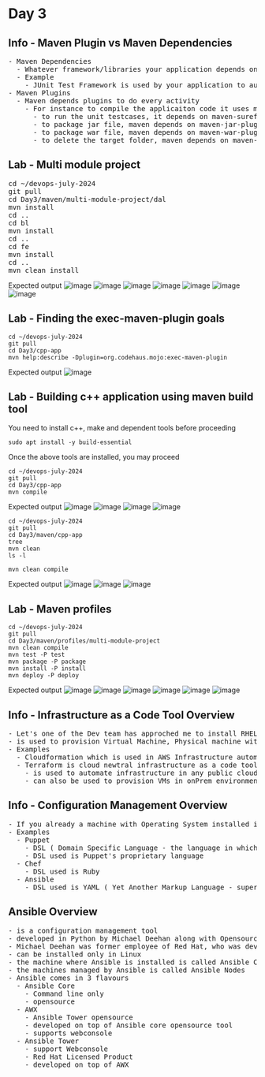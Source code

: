 # Day 3

## Info - Maven Plugin vs Maven Dependencies
<pre>
- Maven Dependencies
  - Whatever framework/libraries your application depends on is called dependencies
  - Example
    - JUnit Test Framework is used by your application to automate Unit and Integration Test Cases
- Maven Plugins
  - Maven depends plugins to do every activity
    - For instance to compile the applicaiton code it uses maven-compiler-plugin
      - to run the unit testcases, it depends on maven-surefire-plugin
      - to package jar file, maven depends on maven-jar-plugin
      - to package war file, maven depends on maven-war-plugin
      - to delete the target folder, maven depends on maven-clean-plugin
</pre>

## Lab - Multi module project
<pre>
cd ~/devops-july-2024
git pull
cd Day3/maven/multi-module-project/dal
mvn install
cd ..
cd bl
mvn install
cd ..
cd fe
mvn install
cd ..
mvn clean install
</pre>

Expected output
![image](https://github.com/user-attachments/assets/7bde20fb-2402-446e-83b6-250c81ac92d2)
![image](https://github.com/user-attachments/assets/1bfd63ed-94c7-46d2-babb-c7d418a2a553)
![image](https://github.com/user-attachments/assets/4baf48fa-544e-4722-8085-4f1349bb8756)
![image](https://github.com/user-attachments/assets/6d0c71f1-5048-4778-b906-c5e0b82e6994)
![image](https://github.com/user-attachments/assets/c1d64cdb-e1fc-4877-8d2e-1d70f24498d5)
![image](https://github.com/user-attachments/assets/2c65a29f-3297-4b7a-b752-e650982905e4)
![image](https://github.com/user-attachments/assets/ea4b3b60-cb4b-4e24-a9f8-f5958e33ad87)

## Lab - Finding the exec-maven-plugin goals
```
cd ~/devops-july-2024
git pull
cd Day3/cpp-app
mvn help:describe -Dplugin=org.codehaus.mojo:exec-maven-plugin
```

Expected output
![image](https://github.com/user-attachments/assets/98531fae-aefd-447d-977d-24336b3cf92b)


## Lab - Building c++ application using maven build tool
You need to install c++, make and dependent tools before proceeding
```
sudo apt install -y build-essential
```

Once the above tools are installed, you may proceed
```
cd ~/devops-july-2024
git pull
cd Day3/cpp-app
mvn compile
```

Expected output
![image](https://github.com/user-attachments/assets/75c6d827-e5b1-4d37-807d-4140832ea0db)
![image](https://github.com/user-attachments/assets/202246a1-a96e-46d1-9e21-c80c69fefc3d)
![image](https://github.com/user-attachments/assets/8f40997a-022e-49cd-98f3-5c83a16e12ac)
![image](https://github.com/user-attachments/assets/89608c65-ba6e-4f7e-b806-d7c4c0a2962f)

```
cd ~/devops-july-2024
git pull
cd Day3/maven/cpp-app
tree
mvn clean
ls -l

mvn clean compile
```

Expected output
![image](https://github.com/user-attachments/assets/3be68993-82b6-45fb-aeaf-53e7d1072d70)
![image](https://github.com/user-attachments/assets/358c2512-7740-478a-bddb-096e05f64abd)
![image](https://github.com/user-attachments/assets/91f21d24-48ce-4b47-98e5-ffc5dbb62451)


## Lab - Maven profiles
```
cd ~/devops-july-2024
git pull
cd Day3/maven/profiles/multi-module-project
mvn clean compile
mvn test -P test
mvn package -P package
mvn install -P install
mvn deploy -P deploy
```

Expected output
![image](https://github.com/user-attachments/assets/9571a1e4-0122-4d2f-8f7b-e26759441098)
![image](https://github.com/user-attachments/assets/1df9a5e2-8064-4e51-a67c-6883eddc8fff)
![image](https://github.com/user-attachments/assets/677a2708-2ad8-4c6b-8ca4-7823cf874af5)
![image](https://github.com/user-attachments/assets/8ca95cd2-5259-4f52-9be4-9ea80ce6aadd)
![image](https://github.com/user-attachments/assets/fb80c6db-1955-4ed4-8b18-4fe19a8d8de0)
![image](https://github.com/user-attachments/assets/f6efe529-f7b8-4c18-87ba-e44f0e5a196f)


## Info - Infrastructure as a Code Tool Overview
<pre>
- Let's one of the Dev team has approched me to install RHEL 9.2 in a Virtual machine
- is used to provision Virtual Machine, Physical machine with Operating System, Storage, etc
- Examples
  - Cloudformation which is used in AWS Infrastructure automation
  - Terraform is cloud newtral infrastructure as a code tool
    - is used to automate infrastructure in any public cloud AWS, Azure, GCP, Digital Ocean
    - can also be used to provision VMs in onPrem environment
</pre>  

## Info - Configuration Management Overview
<pre>
- If you already a machine with Operating System installed in it, you can use Configuration Management tools to further install softwares, configure the software, create users, provide permissions, deny certain permissions to certain user, manage network, etc.,
- Examples
  - Puppet
    - DSL ( Domain Specific Language - the language in which the automation script is written )
    - DSL used is Puppet's proprietary language
  - Chef
    - DSL used is Ruby
  - Ansible
    - DSL used is YAML ( Yet Another Markup Language - superset of JSON )
</pre>

## Ansible Overview
<pre>
- is a configuration management tool
- developed in Python by Michael Deehan along with Opensource contributors
- Michael Deehan was former employee of Red Hat, who was developing a similar configuration tool at Red Hat, at some point Red Hat had decommissioned the project, hence Michael Deehan had quit Red Hat and started a company called Ansible Inc
- can be installed only in Linux
- the machine where Ansible is installed is called Ansible Controller Machine (ACM)
- the machines managed by Ansible is called Ansible Nodes
- Ansible comes in 3 flavours
  - Ansible Core 
    - Command line only
    - opensource
  - AWX
    - Ansible Tower opensource
    - developed on top of Ansible core opensource tool
    - supports webconsole
  - Ansible Tower
    - support Webconsole 
    - Red Hat Licensed Product
    - developed on top of AWX
</pre>

